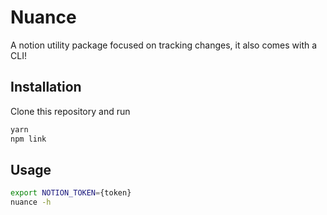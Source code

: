 # Nuance
A notion utility package focused on tracking changes, it also comes with a CLI!

## Installation
Clone this repository and run
```bash
yarn
npm link
```

## Usage
```bash
export NOTION_TOKEN={token}
nuance -h
```

